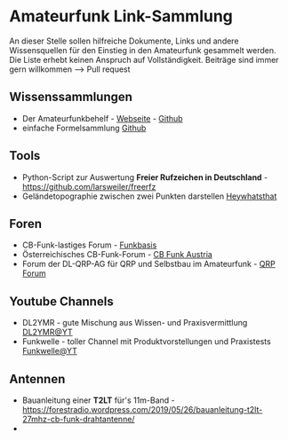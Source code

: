 # Amateurfunk Link-Sammlung

An dieser Stelle sollen hilfreiche Dokumente, Links und andere Wissensquellen für den Einstieg in den Amateurfunk gesammelt werden. Die Liste erhebt keinen Anspruch auf Vollständigkeit.
Beiträge sind immer gern willkommen --> Pull request

## Wissenssammlungen
* Der Amateurfunkbehelf - [Webseite](http://ham.granjow.net/behelf.html) - [Github](https://github.com/hb4ff/Amateurfunkbehelf)
* einfache Formelsammlung [Github](https://github.com/kkroesch/formelsammlung)

## Tools
* Python-Script zur Auswertung **Freier Rufzeichen in Deutschland** - https://github.com/larsweiler/freerfz
* Geländetopographie zwischen zwei Punkten darstellen [Heywhatsthat](https://www.heywhatsthat.com/)

## Foren
* CB-Funk-lastiges Forum - [Funkbasis](https://funkbasis.de/)
* Österreichisches CB-Funk-Forum - [CB Funk Austria](https://www.cb-funk.at/)
* Forum der DL-QRP-AG für QRP und Selbstbau im Amateurfunk - [QRP Forum](https://www.qrpforum.de/forum/)

## Youtube Channels
* DL2YMR - gute Mischung aus Wissen- und Praxisvermittlung [DL2YMR@YT](https://www.youtube.com/user/DL2YMR/)
* Funkwelle - toller Channel mit Produktvorstellungen und Praxistests [Funkwelle@YT](https://www.youtube.com/c/Funkwelle/)

## Antennen
* Bauanleitung einer **T2LT** für's 11m-Band - https://forestradio.wordpress.com/2019/05/26/bauanleitung-t2lt-27mhz-cb-funk-drahtantenne/
* 
